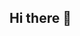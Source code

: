 ## Hi there 👋

<!--
**Cjwbailey317/Cjwbailey317** is a ✨ _special_ ✨ repository because its `README.md` (this file) appears on your GitHub profile.

Here are some ideas to get you started:

- 🔭 I’m currently working on ... completing week 0 exercises 
- 🌱 I’m currently learning ... the CLI commands and Git commands
- 👯 I’m looking to collaborate on ... coding labs and exercises
- 🤔 I’m looking for help with ... tricks to use functions and code efficiently
- 💬 Ask me about ... my Hobbies of sports and music
- 📫 How to reach me: ... 937 -479-2562
- 😄 Pronouns: ...
- ⚡ Fun fact: ... I have two middle names
-->
